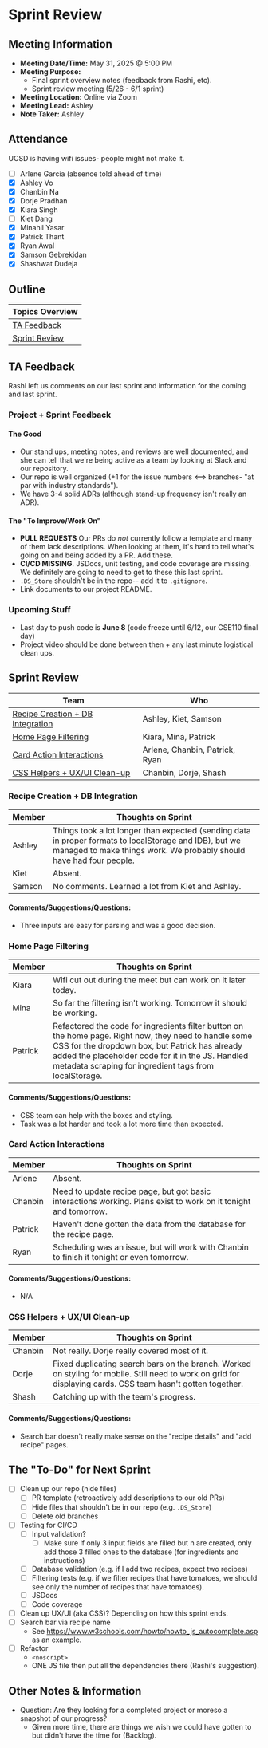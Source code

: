 # Sprint Review
## Meeting Information
- **Meeting Date/Time:** May 31, 2025 @ 5:00 PM
- **Meeting Purpose:**
  - Final sprint overview notes (feedback from Rashi, etc).
  - Sprint review meeting (5/26 - 6/1 sprint)
- **Meeting Location:** Online via Zoom
- **Meeting Lead:** Ashley
- **Note Taker:** Ashley

## Attendance
UCSD is having wifi issues- people might not make it.
- [ ] Arlene Garcia (absence told ahead of time)
- [X] Ashley Vo
- [X] Chanbin Na
- [X] Dorje Pradhan
- [X] Kiara Singh
- [ ] Kiet Dang
- [X] Minahil Yasar
- [X] Patrick Thant
- [X] Ryan Awal
- [X] Samson Gebrekidan
- [X] Shashwat Dudeja

## Outline
| Topics Overview |
| ---- |
| [TA Feedback](#ta-feedback) |
| [Sprint Review](#sprint-review-1) |

## TA Feedback
Rashi left us comments on our last sprint and information for the coming and last sprint.

### Project + Sprint Feedback
#### The Good
- Our stand ups, meeting notes, and reviews are well documented, and she can tell that we're being active as a team by looking at Slack and our repository.
- Our repo is well organized (+1 for the issue numbers <==> branches- "at par with industry standards").
- We have 3-4 solid ADRs (although stand-up frequency isn't really an ADR).
#### The "To Improve/Work On"
- **PULL REQUESTS** Our PRs do *not* currently follow a template and many of them lack descriptions. When looking at them, it's hard to tell what's going on and being added by a PR. Add these.
- **CI/CD MISSING**. JSDocs, unit testing, and code coverage are missing. We definitely are going to need to get to these this last sprint.
- `.DS_Store` shouldn't be in the repo-- add it to `.gitignore`.
- Link documents to our project README.

### Upcoming Stuff
- Last day to push code is **June 8** (code freeze until 6/12, our CSE110 final day)
- Project video should be done between then + any last minute logistical clean ups.

## Sprint Review
| Team | Who | 
| ---- | ---- |
| [Recipe Creation + DB Integration](#recipe-creation--db-integration) | Ashley, Kiet, Samson | 
| [Home Page Filtering](#home-page-filtering) | Kiara, Mina, Patrick | 
| [Card Action Interactions](#card-action-interactions) | Arlene, Chanbin, Patrick, Ryan | 
| [CSS Helpers + UX/UI Clean-up](#css-helpers--uxui-clean-up) | Chanbin, Dorje, Shash | 

### Recipe Creation + DB Integration
| Member | Thoughts on Sprint |
| ----   | ---- |
| Ashley | Things took a lot longer than expected (sending data in proper formats to localStorage and IDB), but we managed to make things work. We probably should have had four people. | 
| Kiet   | Absent. | 
| Samson | No comments. Learned a lot from Kiet and Ashley. | 

#### Comments/Suggestions/Questions:
- Three inputs are easy for parsing and was a good decision.

### Home Page Filtering
| Member  | Thoughts on Sprint |
| ----    | ---- |
| Kiara   | Wifi cut out during the meet but can work on it later today. | 
| Mina    | So far the filtering isn't working. Tomorrow it should be working. | 
| Patrick | Refactored the code for ingredients filter button on the home page. Right now, they need to handle some CSS for the dropdown box, but Patrick has already added the placeholder code for it in the JS. Handled metadata scraping for ingredient tags from localStorage. | 

#### Comments/Suggestions/Questions:
- CSS team can help with the boxes and styling.
- Task was a lot harder and took a lot more time than expected.

### Card Action Interactions
| Member  | Thoughts on Sprint |
| ----    | ---- |
| Arlene  | Absent. | 
| Chanbin | Need to update recipe page, but got basic interactions working. Plans exist to work on it tonight and tomorrow. | 
| Patrick | Haven't done gotten the data from the database for the recipe page. | 
| Ryan    | Scheduling was an issue, but will work with Chanbin to finish it tonight or even tomorrow. | 

#### Comments/Suggestions/Questions:
- N/A

### CSS Helpers + UX/UI Clean-up
| Member  | Thoughts on Sprint |
| ----    | ---- |
| Chanbin | Not really. Dorje really covered most of it. | 
| Dorje   | Fixed duplicating search bars on the branch. Worked on styling for mobile. Still need to work on grid for displaying cards. CSS team hasn't gotten together. | 
| Shash   | Catching up with the team's progress. | 

#### Comments/Suggestions/Questions:
- Search bar doesn't really make sense on the "recipe details" and "add recipe" pages.

## The "To-Do" for Next Sprint
- [ ] Clean up our repo (hide files)
  - [ ] PR template (retroactively add descriptions to our old PRs)
  - [ ] Hide files that shouldn't be in our repo (e.g. `.DS_Store`)
  - [ ] Delete old branches
- [ ] Testing for CI/CD
  - [ ] Input validation?
    - [ ] Make sure if only 3 input fields are filled but n are created, only add those 3 filled ones to the database (for ingredients and instructions)
  - [ ] Database validation (e.g. if I add two recipes, expect two recipes)
  - [ ] Filtering tests (e.g. if we filter recipes that have tomatoes, we should see only the number of recipes that have tomatoes).
  - [ ] JSDocs
  - [ ] Code coverage 
- [ ] Clean up UX/UI (aka CSS)? Depending on how this sprint ends.
- [ ] Search bar via recipe name
  - See https://www.w3schools.com/howto/howto_js_autocomplete.asp as an example.
- [ ] Refactor
  - `<noscript>`
  - ONE JS file then put all the dependencies there (Rashi's suggestion).

## Other Notes & Information
- Question: Are they looking for a completed project or moreso a snapshot of our progress?
  - Given more time, there are things we wish we could have gotten to but didn't have the time for (Backlog).
